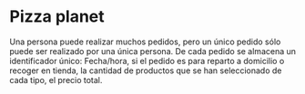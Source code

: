 # Pizza planet

Una persona puede realizar muchos pedidos, pero un único pedido sólo puede ser realizado por una única persona. De cada pedido se almacena un identificador único: Fecha/hora, si el pedido es para reparto a domicilio o recoger en tienda, la cantidad de productos que se han seleccionado de cada tipo, el precio total.